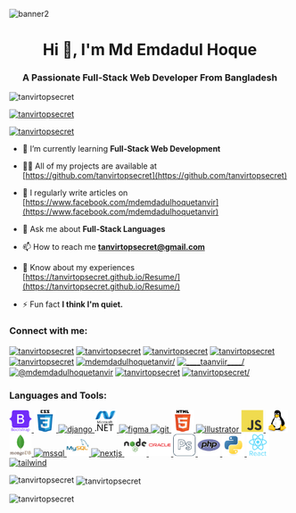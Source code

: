 ![banner2](https://github.com/user-attachments/assets/4d2c1378-394c-4623-b1e5-88f28c207ec1)
<h1 align="center">Hi 👋, I'm Md Emdadul Hoque</h1>
<h3 align="center">A Passionate Full-Stack Web Developer From Bangladesh</h3>

<p align="left"> <img src="https://komarev.com/ghpvc/?username=tanvirtopsecret&label=Profile%20views&color=0e75b6&style=flat" alt="tanvirtopsecret" /> </p>

<p align="left"> <a href="https://github.com/ryo-ma/github-profile-trophy"><img src="https://github-profile-trophy.vercel.app/?username=tanvirtopsecret" alt="tanvirtopsecret" /></a> </p>

<p align="left"> <a href="https://twitter.com/tanvirtopsecret" target="blank"><img src="https://img.shields.io/twitter/follow/tanvirtopsecret?logo=twitter&style=for-the-badge" alt="tanvirtopsecret" /></a> </p>

- 🌱 I’m currently learning **Full-Stack Web Development**

- 👨‍💻 All of my projects are available at [https://github.com/tanvirtopsecret](https://github.com/tanvirtopsecret)

- 📝 I regularly write articles on [https://www.facebook.com/mdemdadulhoquetanvir](https://www.facebook.com/mdemdadulhoquetanvir)

- 💬 Ask me about **Full-Stack Languages**

- 📫 How to reach me **tanvirtopsecret@gmail.com**

- 📄 Know about my experiences [https://tanvirtopsecret.github.io/Resume/](https://tanvirtopsecret.github.io/Resume/)

- ⚡ Fun fact **I think I'm quiet.**

<h3 align="left">Connect with me:</h3>
<p align="left">
<a href="https://codepen.io/tanvirtopsecret" target="blank"><img align="center" src="https://raw.githubusercontent.com/rahuldkjain/github-profile-readme-generator/master/src/images/icons/Social/codepen.svg" alt="tanvirtopsecret" height="30" width="40" /></a>
<a href="https://dev.to/tanvirtopsecret" target="blank"><img align="center" src="https://raw.githubusercontent.com/rahuldkjain/github-profile-readme-generator/master/src/images/icons/Social/devto.svg" alt="tanvirtopsecret" height="30" width="40" /></a>
<a href="https://twitter.com/tanvirtopsecret" target="blank"><img align="center" src="https://raw.githubusercontent.com/rahuldkjain/github-profile-readme-generator/master/src/images/icons/Social/twitter.svg" alt="tanvirtopsecret" height="30" width="40" /></a>
<a href="https://linkedin.com/in/tanvirtopsecret" target="blank"><img align="center" src="https://raw.githubusercontent.com/rahuldkjain/github-profile-readme-generator/master/src/images/icons/Social/linked-in-alt.svg" alt="tanvirtopsecret" height="30" width="40" /></a>
<a href="https://codesandbox.com/tanvirtopsecret" target="blank"><img align="center" src="https://raw.githubusercontent.com/rahuldkjain/github-profile-readme-generator/master/src/images/icons/Social/codesandbox.svg" alt="tanvirtopsecret" height="30" width="40" /></a>
<a href="https://fb.com/mdemdadulhoquetanvir/" target="blank"><img align="center" src="https://raw.githubusercontent.com/rahuldkjain/github-profile-readme-generator/master/src/images/icons/Social/facebook.svg" alt="mdemdadulhoquetanvir/" height="30" width="40" /></a>
<a href="https://instagram.com/____taanviir____/" target="blank"><img align="center" src="https://raw.githubusercontent.com/rahuldkjain/github-profile-readme-generator/master/src/images/icons/Social/instagram.svg" alt="____taanviir____/" height="30" width="40" /></a>
<a href="https://www.youtube.com/c/@mdemdadulhoquetanvir" target="blank"><img align="center" src="https://raw.githubusercontent.com/rahuldkjain/github-profile-readme-generator/master/src/images/icons/Social/youtube.svg" alt="@mdemdadulhoquetanvir" height="30" width="40" /></a>
<a href="https://www.hackerrank.com/tanvirtopsecret" target="blank"><img align="center" src="https://raw.githubusercontent.com/rahuldkjain/github-profile-readme-generator/master/src/images/icons/Social/hackerrank.svg" alt="tanvirtopsecret" height="30" width="40" /></a>
<a href="https://www.leetcode.com/tanvirtopsecret/" target="blank"><img align="center" src="https://raw.githubusercontent.com/rahuldkjain/github-profile-readme-generator/master/src/images/icons/Social/leet-code.svg" alt="tanvirtopsecret/" height="30" width="40" /></a>
</p>

<h3 align="left">Languages and Tools:</h3>
<p align="left"> <a href="https://getbootstrap.com" target="_blank" rel="noreferrer"> <img src="https://raw.githubusercontent.com/devicons/devicon/master/icons/bootstrap/bootstrap-plain-wordmark.svg" alt="bootstrap" width="40" height="40"/> </a> <a href="https://www.w3schools.com/css/" target="_blank" rel="noreferrer"> <img src="https://raw.githubusercontent.com/devicons/devicon/master/icons/css3/css3-original-wordmark.svg" alt="css3" width="40" height="40"/> </a> <a href="https://www.djangoproject.com/" target="_blank" rel="noreferrer"> <img src="https://cdn.worldvectorlogo.com/logos/django.svg" alt="django" width="40" height="40"/> </a> <a href="https://dotnet.microsoft.com/" target="_blank" rel="noreferrer"> <img src="https://raw.githubusercontent.com/devicons/devicon/master/icons/dot-net/dot-net-original-wordmark.svg" alt="dotnet" width="40" height="40"/> </a> <a href="https://www.figma.com/" target="_blank" rel="noreferrer"> <img src="https://www.vectorlogo.zone/logos/figma/figma-icon.svg" alt="figma" width="40" height="40"/> </a> <a href="https://git-scm.com/" target="_blank" rel="noreferrer"> <img src="https://www.vectorlogo.zone/logos/git-scm/git-scm-icon.svg" alt="git" width="40" height="40"/> </a> <a href="https://www.w3.org/html/" target="_blank" rel="noreferrer"> <img src="https://raw.githubusercontent.com/devicons/devicon/master/icons/html5/html5-original-wordmark.svg" alt="html5" width="40" height="40"/> </a> <a href="https://www.adobe.com/in/products/illustrator.html" target="_blank" rel="noreferrer"> <img src="https://www.vectorlogo.zone/logos/adobe_illustrator/adobe_illustrator-icon.svg" alt="illustrator" width="40" height="40"/> </a> <a href="https://developer.mozilla.org/en-US/docs/Web/JavaScript" target="_blank" rel="noreferrer"> <img src="https://raw.githubusercontent.com/devicons/devicon/master/icons/javascript/javascript-original.svg" alt="javascript" width="40" height="40"/> </a> <a href="https://www.linux.org/" target="_blank" rel="noreferrer"> <img src="https://raw.githubusercontent.com/devicons/devicon/master/icons/linux/linux-original.svg" alt="linux" width="40" height="40"/> </a> <a href="https://www.mongodb.com/" target="_blank" rel="noreferrer"> <img src="https://raw.githubusercontent.com/devicons/devicon/master/icons/mongodb/mongodb-original-wordmark.svg" alt="mongodb" width="40" height="40"/> </a> <a href="https://www.microsoft.com/en-us/sql-server" target="_blank" rel="noreferrer"> <img src="https://www.svgrepo.com/show/303229/microsoft-sql-server-logo.svg" alt="mssql" width="40" height="40"/> </a> <a href="https://www.mysql.com/" target="_blank" rel="noreferrer"> <img src="https://raw.githubusercontent.com/devicons/devicon/master/icons/mysql/mysql-original-wordmark.svg" alt="mysql" width="40" height="40"/> </a> <a href="https://nextjs.org/" target="_blank" rel="noreferrer"> <img src="https://cdn.worldvectorlogo.com/logos/nextjs-2.svg" alt="nextjs" width="40" height="40"/> </a> <a href="https://nodejs.org" target="_blank" rel="noreferrer"> <img src="https://raw.githubusercontent.com/devicons/devicon/master/icons/nodejs/nodejs-original-wordmark.svg" alt="nodejs" width="40" height="40"/> </a> <a href="https://www.oracle.com/" target="_blank" rel="noreferrer"> <img src="https://raw.githubusercontent.com/devicons/devicon/master/icons/oracle/oracle-original.svg" alt="oracle" width="40" height="40"/> </a> <a href="https://www.photoshop.com/en" target="_blank" rel="noreferrer"> <img src="https://raw.githubusercontent.com/devicons/devicon/master/icons/photoshop/photoshop-line.svg" alt="photoshop" width="40" height="40"/> </a> <a href="https://www.php.net" target="_blank" rel="noreferrer"> <img src="https://raw.githubusercontent.com/devicons/devicon/master/icons/php/php-original.svg" alt="php" width="40" height="40"/> </a> <a href="https://www.python.org" target="_blank" rel="noreferrer"> <img src="https://raw.githubusercontent.com/devicons/devicon/master/icons/python/python-original.svg" alt="python" width="40" height="40"/> </a> <a href="https://reactjs.org/" target="_blank" rel="noreferrer"> <img src="https://raw.githubusercontent.com/devicons/devicon/master/icons/react/react-original-wordmark.svg" alt="react" width="40" height="40"/> </a> <a href="https://tailwindcss.com/" target="_blank" rel="noreferrer"> <img src="https://www.vectorlogo.zone/logos/tailwindcss/tailwindcss-icon.svg" alt="tailwind" width="40" height="40"/> </a> </p>

<p><img align="left" src="https://github-readme-stats.vercel.app/api/top-langs?username=tanvirtopsecret&show_icons=true&locale=en&layout=compact" alt="tanvirtopsecret" /></p>

<p>&nbsp;<img align="center" src="https://github-readme-stats.vercel.app/api?username=tanvirtopsecret&show_icons=true&locale=en" alt="tanvirtopsecret" /></p>

<p><img align="center" src="https://github-readme-streak-stats.herokuapp.com/?user=tanvirtopsecret&" alt="tanvirtopsecret" /></p>
